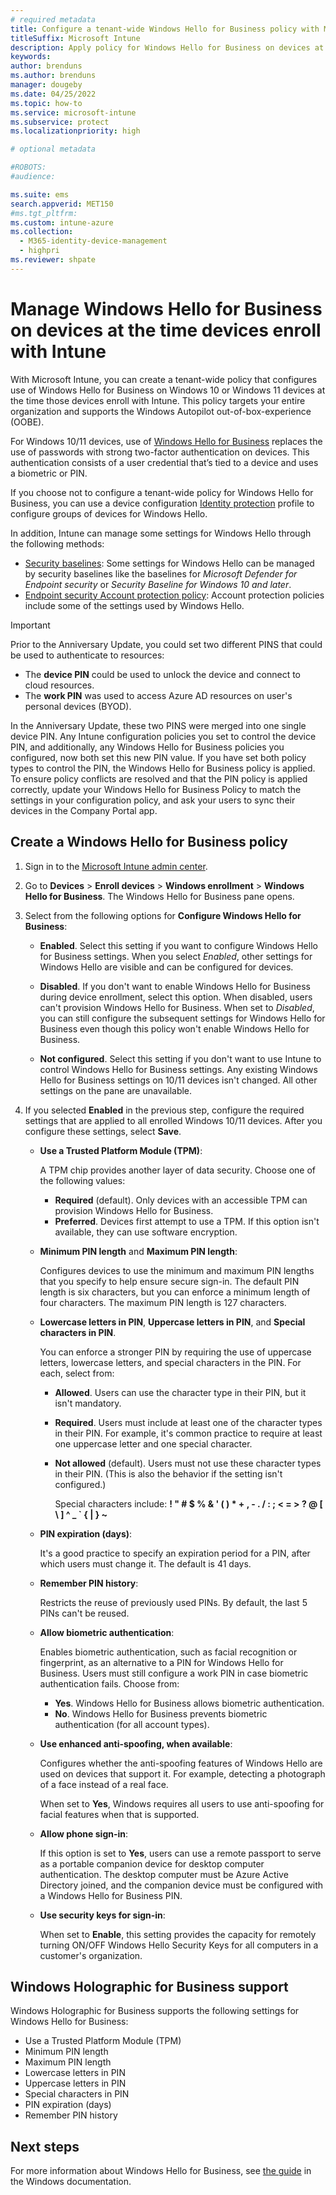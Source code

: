 ```yaml
---
# required metadata
title: Configure a tenant-wide Windows Hello for Business policy with Microsoft Intune
titleSuffix: Microsoft Intune
description: Apply policy for Windows Hello for Business on devices at the time they enroll with Microsoft Intune
keywords:
author: brenduns
ms.author: brenduns
manager: dougeby
ms.date: 04/25/2022
ms.topic: how-to
ms.service: microsoft-intune
ms.subservice: protect
ms.localizationpriority: high

# optional metadata

#ROBOTS:
#audience:

ms.suite: ems
search.appverid: MET150
#ms.tgt_pltfrm:
ms.custom: intune-azure
ms.collection: 
  - M365-identity-device-management
  - highpri
ms.reviewer: shpate
---
```


# Manage Windows Hello for Business on devices at the time devices enroll with Intune 

With Microsoft Intune, you can create a tenant-wide policy that configures use of Windows Hello for Business on Windows 10 or Windows 11 devices at the time those devices enroll with Intune. This policy targets your entire organization and supports the Windows Autopilot out-of-box-experience (OOBE). 

For Windows 10/11 devices, use of [Windows Hello for Business](/windows/security/identity-protection/hello-for-business/hello-overview) replaces the use of passwords with strong two-factor authentication on devices. This authentication consists of a user credential that’s tied to a device and uses a biometric or PIN.

If you choose not to configure a tenant-wide policy for Windows Hello for Business, you can use a device configuration [Identity protection](../protect/identity-protection-configure.md) profile to configure groups of devices for Windows Hello.

In addition, Intune can manage some settings for Windows Hello through the following methods:

- [Security baselines](../protect/security-baselines.md): Some settings for Windows Hello can be managed by security baselines like the baselines for *Microsoft Defender for Endpoint security* or  *Security Baseline for Windows 10 and later*.
- [Endpoint security Account protection policy](../protect/endpoint-security-account-protection-policy.md): Account protection policies include some of the settings used by Windows Hello.

<!-- OLD>
You can integrate Windows Hello for Business with Microsoft Intune, during device enrollment.

Hello for Business is an alternative sign-in method that uses Active Directory or an Azure Active Directory account to replace a password, smart card, or a virtual smart card. It lets you use a *user gesture* to sign in, instead of a password. A user gesture might be a PIN, biometric authentication such as Windows Hello, or an external device such as a fingerprint reader.

Intune integrates with Hello for Business in two ways:

- **Tenant wide** (*this article)*: An Intune policy can be created under *Device enrollment*. This policy targets the entire organization (tenant-wide). It supports the Windows Autopilot out-of-box-experience (OOBE) and is applied when a device enrolls.
- **Discrete groups**: For devices that have previously enrolled with Intune, use a device configuration [**Identity protection**](../protect/identity-protection-configure.md) profile to configure devices for Windows Hello for Business. Identity protection profiles can target assigned users or devices, and apply during check-in.

In addition, Intune supports the following types of policy to manage some settings for Windows Hello for Business:

- [**Security baselines**](../protect/security-baselines.md). The following baselines include settings for Windows Hello for Business:
  - [Microsoft Defender for Endpoint baseline settings](../protect/security-baseline-settings-defender-atp.md#windows-hello-for-business)
- Endpoint security [**Account protection**](../protect/endpoint-security-account-protection-policy.md) policy. View the [Account protection settings](../protect/endpoint-security-account-protection-profile-settings.md#account-protection).

The remainder of this article focuses on creating a default Windows Hello for Business policy that targets your entire organization.
END OLD -->

> [!IMPORTANT]
> Prior to the Anniversary Update, you could set two different PINS that could be used to authenticate to resources:
>
> - The **device PIN** could be used to unlock the device and connect to cloud resources.
> - The **work PIN** was used to access Azure AD resources on user's personal devices (BYOD).
>
> In the Anniversary Update, these two PINS were merged into one single device PIN.
> Any Intune configuration policies you set to control the device PIN, and additionally, any Windows Hello for Business policies you configured, now both set this new PIN value.
> If you have set both policy types to control the PIN, the Windows Hello for Business policy is applied.
> To ensure policy conflicts are resolved and that the PIN policy is applied correctly, update your Windows Hello for Business Policy to match the settings in your configuration policy, and ask your users to sync their devices in the Company Portal app.

## Create a Windows Hello for Business policy

1. Sign in to the [Microsoft Intune admin center](https://go.microsoft.com/fwlink/?linkid=2109431).

2. Go to **Devices** > **Enroll devices** > **Windows enrollment** > **Windows Hello for Business**. The Windows Hello for Business pane opens.

3. Select from the following options for **Configure Windows Hello for Business**:

   - **Enabled**. Select this setting if you want to configure Windows Hello for Business settings. When you select *Enabled*, other settings for Windows Hello are visible and can be configured for devices.

   - **Disabled**. If you don't want to enable Windows Hello for Business during device enrollment, select this option. When disabled, users can't provision Windows Hello for Business. When set to *Disabled*, you can still configure the subsequent settings for Windows Hello for Business even though this policy won't enable Windows Hello for Business.

   - **Not configured**. Select this setting if you don't want to use Intune to control Windows Hello for Business settings. Any existing Windows Hello for Business settings on 10/11 devices isn't changed. All other settings on the pane are unavailable.

4. If you selected **Enabled** in the previous step, configure the required settings that are applied to all enrolled Windows 10/11 devices. After you configure these settings, select **Save**.

   - **Use a Trusted Platform Module (TPM)**:

     A TPM chip provides another layer of data security. Choose one of the following values:

     - **Required** (default). Only devices with an accessible TPM can provision Windows Hello for Business.
     - **Preferred**. Devices first attempt to use a TPM. If this option isn't available, they can use software encryption.

   - **Minimum PIN length** and **Maximum PIN length**:

     Configures devices to use the minimum and maximum PIN lengths that you specify to help ensure secure sign-in. The default PIN length is six characters, but you can enforce a minimum length of four characters. The maximum PIN length is 127 characters.

   - **Lowercase letters in PIN**, **Uppercase letters in PIN**, and **Special characters in PIN**.

     You can enforce a stronger PIN by requiring the use of uppercase letters, lowercase letters, and special characters in the PIN. For each, select from:

     - **Allowed**. Users can use the character type in their PIN, but it isn't mandatory.

     - **Required**. Users must include at least one of the character types in their PIN. For example, it's common practice to require at least one uppercase letter and one special character.

     - **Not allowed** (default). Users must not use these character types in their PIN. (This is also the behavior if the setting isn't configured.)

       Special characters include: **! " # $ % &amp; ' ( ) &#42; + , - . / : ; &lt; = &gt; ? @ [ \ ] ^ _ &#96; { &#124; } ~**

   - **PIN expiration (days)**:

     It's a good practice to specify an expiration period for a PIN, after which users must change it. The default is 41 days.

   - **Remember PIN history**:

     Restricts the reuse of previously used PINs. By default, the last 5 PINs can't be reused.

   - **Allow biometric authentication**:

     Enables biometric authentication, such as facial recognition or fingerprint, as an alternative to a PIN for Windows Hello for Business. Users must still configure a work PIN in case biometric authentication fails. Choose from:

     - **Yes**. Windows Hello for Business allows biometric authentication.
     - **No**. Windows Hello for Business prevents biometric authentication (for all account types).

   - **Use enhanced anti-spoofing, when available**:

     Configures whether the anti-spoofing features of Windows Hello are used on devices that support it. For example, detecting a photograph of a face instead of a real face.

     When set to **Yes**, Windows requires all users to use anti-spoofing for facial features when that is supported.

   - **Allow phone sign-in**:

     If this option is set to **Yes**, users can use a remote passport to serve as a portable companion device for desktop computer authentication. The desktop computer must be Azure Active Directory joined, and the companion device must be configured with a Windows Hello for Business PIN.

   - **Use security keys for sign-in**:

     When set to **Enable**, this setting provides the capacity for remotely turning ON/OFF Windows Hello Security Keys for all computers in a customer's organization.

## Windows Holographic for Business support

Windows Holographic for Business supports the following settings for Windows Hello for Business:

- Use a Trusted Platform Module (TPM)
- Minimum PIN length
- Maximum PIN length
- Lowercase letters in PIN
- Uppercase letters in PIN
- Special characters in PIN
- PIN expiration (days)
- Remember PIN history

## Next steps

For more information about Windows Hello for Business, see [the guide](/windows/security/identity-protection/hello-for-business/hello-identity-verification) in the Windows documentation.
